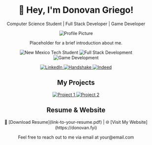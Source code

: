 <!-- Header -->
<h1 align="center">👋 Hey, I'm Donovan Griego!</h1>
<p align="center">Computer Science Student | Full Stack Developer | Game Developer</p>

<!-- Profile Picture (Placeholder) -->
<p align="center">
  <img src="https://via.placeholder.com/150" alt="Profile Picture">
</p>

<!-- About Me (Placeholder) -->
<p align="center">Placeholder for a brief introduction about me.</p>

<!-- Badges -->
<p align="center">
  <img src="https://img.shields.io/badge/New Mexico Tech-Student-blue" alt="New Mexico Tech Student">
  <img src="https://img.shields.io/badge/Full Stack Development-%2300C7B7" alt="Full Stack Development">
  <img src="https://img.shields.io/badge/Game Development-%23FF8800" alt="Game Development">
</p>

<!-- Social Links (Horizontal) -->
<p align="center">
  <a href="https://www.linkedin.com/in/donovangriego" target="_blank">
    <img src="https://img.shields.io/badge/LinkedIn-%230A66C2?style=flat&logo=linkedin" alt="LinkedIn">
  </a>
  <a href="https://www.joinhandshake.com/users/yourusername" target="_blank">
    <img src="https://img.shields.io/badge/Handshake-%23000000?style=flat" alt="Handshake">
  </a>
  <a href="https://www.indeed.com/u/yourusername" target="_blank">
    <img src="https://img.shields.io/badge/Indeed-%23096DA1?style=flat" alt="Indeed">
  </a>
</p>

<!-- My Work (Horizontal Project Cards) -->
<h2 align="center">My Projects</h2>
<p align="center">
  <!-- Example Project Card (Duplicate as needed) -->
  <a href="https://github.com/yourusername/project1">
    <img src="https://via.placeholder.com/300x150" alt="Project 1">
  </a>
  <a href="https://github.com/yourusername/project2">
    <img src="https://via.placeholder.com/300x150" alt="Project 2">
  </a>
</p>

<!-- Resume & Website -->
<h2 align="center">Resume & Website</h2>
<p align="center">
  📄 [Download Resume](link-to-your-resume.pdf) | 🌐 [Visit My Website](https://donovan.fyi)
</p>

<!-- Footer -->
<p align="center">Feel free to reach out to me via email at your@email.com</p>
